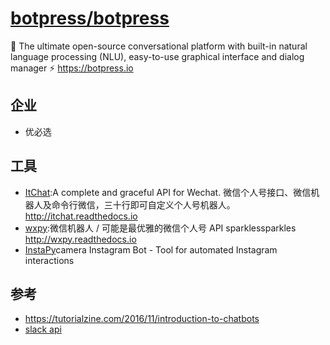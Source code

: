 # [botpress/botpress](https://github.com/botpress/botpress)

🤖 The ultimate open-source conversational platform with built-in natural language processing (NLU), easy-to-use graphical interface and dialog manager ⚡ <https://botpress.io>

## 企业

* 优必选

## 工具

* [ItChat](https://github.com/littlecodersh/ItChat):A complete and graceful API for Wechat. 微信个人号接口、微信机器人及命令行微信，三十行即可自定义个人号机器人。 <http://itchat.readthedocs.io>
* [wxpy](https://github.com/youfou/wxpy):微信机器人 / 可能是最优雅的微信个人号 API sparklessparkles <http://wxpy.readthedocs.io>
* [InstaPy](https://github.com/timgrossmann/InstaPy/)camera Instagram Bot - Tool for automated Instagram interactions

## 参考

* <https://tutorialzine.com/2016/11/introduction-to-chatbots>
* [slack api](https://api.slack.com/)
